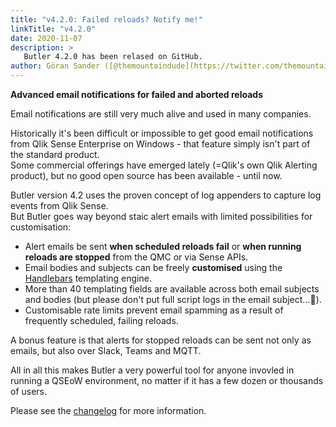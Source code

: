 ```yaml
---
title: "v4.2.0: Failed reloads? Notify me!"
linkTitle: "v4.2.0"
date: 2020-11-07
description: >
   Butler 4.2.0 has been relased on GitHub.
author: Göran Sander ([@themountaindude](https://twitter.com/themountaindude))
---
```


**Advanced email notifications for failed and aborted reloads**

Email notifications are still very much alive and used in many companies.

Historically it's been difficult or impossible to get good email notifications from Qlik Sense Enterprise on Windows - that feature simply isn't part of the standard product.  
Some commercial offerings have emerged lately (=Qlik's own Qlik Alerting product), but no good open source has been available - until now.

Butler version 4.2 uses the proven concept of log appenders to capture log events from Qlik Sense.  
But Butler goes way beyond staic alert emails with limited possibilities for customisation:

- Alert emails be sent **when scheduled reloads fail** or **when running reloads are stopped** from the QMC or via Sense APIs.
- Email bodies and subjects can be freely **customised** using the [Handlebars](https://handlebarsjs.com/) templating engine.
- More than 40 templating fields are available across both email subjects and bodies (but please don't put full script logs in the email subject...🤪).
- Customisable rate limits prevent email spamming as a result of frequently scheduled, failing reloads.

A bonus feature is that alerts for stopped reloads can be sent not only as emails, but also over Slack, Teams and MQTT.

All in all this makes Butler a very powerful tool for anyone invovled in running a QSEoW environment, no matter if it has a few dozen or thousands of users.

Please see the [changelog](https://github.com/ptarmiganlabs/butler/blob/master/changelog.md) for more information.
